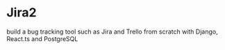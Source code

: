# Jira2
build a bug tracking tool such as Jira and Trello from scratch with Django, React.ts and PostgreSQL
